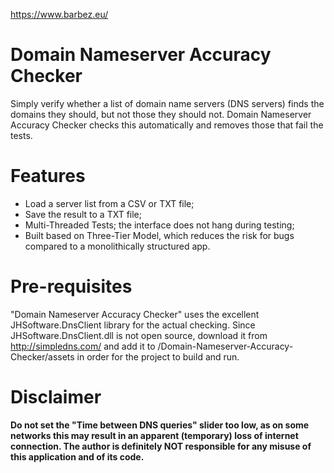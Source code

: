 https://www.barbez.eu/

# Domain Nameserver Accuracy Checker
Simply verify whether a list of domain name servers (DNS servers) finds the domains they should, but not those they should not. Domain Nameserver Accuracy Checker checks this automatically and removes those that fail the tests.

# Features
- Load a server list from a CSV or TXT file;
- Save the result to a TXT file;
- Multi-Threaded Tests; the interface does not hang during testing;
- Built based on Three-Tier Model, which reduces the risk for bugs compared to a monolithically structured app.

# Pre-requisites
"Domain Nameserver Accuracy Checker" uses the excellent JHSoftware.DnsClient library for the actual checking. Since JHSoftware.DnsClient.dll is not open source, download it from http://simpledns.com/ and add it to /Domain-Nameserver-Accuracy-Checker/assets in order for the project to build and run.

# Disclaimer
**Do not set the "Time between DNS queries" slider too low, as on some networks this may result in an apparent (temporary) loss of internet connection. The author is definitely NOT responsible for any misuse of this application and of its code.**
